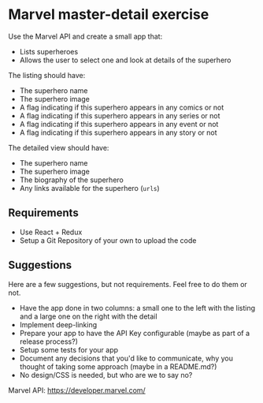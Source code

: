 # Marvel master-detail exercise

Use the Marvel API and create a small app that:

- Lists superheroes
- Allows the user to select one and look at details of the superhero

The listing should have:

- The superhero name
- The superhero image
- A flag indicating if this superhero appears in any comics or not
- A flag indicating if this superhero appears in any series or not
- A flag indicating if this superhero appears in any event or not
- A flag indicating if this superhero appears in any story or not

The detailed view should have:

- The superhero name
- The superhero image
- The biography of the superhero
- Any links available for the superhero (`urls`)

## Requirements

- Use React + Redux
- Setup a Git Repository of your own to upload the code

## Suggestions

Here are a few suggestions, but not requirements. Feel free to do them or not.

- Have the app done in two columns: a small one to the left with the listing and a large one on the right with the detail
- Implement deep-linking
- Prepare your app to have the API Key configurable (maybe as part of a release process?)
- Setup some tests for your app
- Document any decisions that you'd like to communicate, why you thought of taking some approach (maybe in a README.md?)
- No design/CSS is needed, but who are we to say no?

Marvel API: https://developer.marvel.com/
